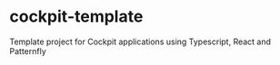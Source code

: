 # cockpit-template
Template project for Cockpit applications using Typescript, React and Patternfly
